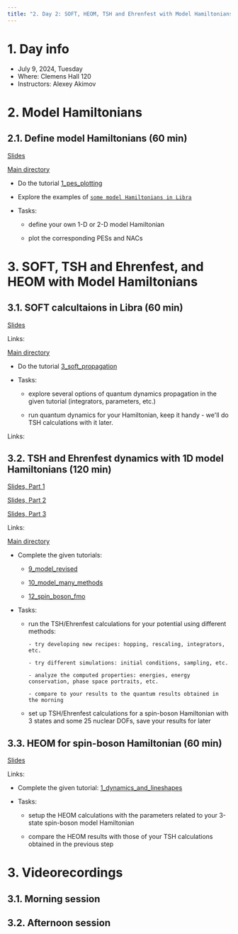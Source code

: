 ```yaml
---
title: "2. Day 2: SOFT, HEOM, TSH and Ehrenfest with Model Hamiltonians"
---
```


# 1. Day info

 - July 9, 2024, Tuesday
 - Where: Clemens Hall 120
 - Instructors: Alexey Akimov

# 2. Model Hamiltonians 

## 2.1. Define model Hamiltonians (60 min)

[Slides](../files/Alexey_Akimov/July9-morning-Hamiltonian.pdf)

[Main directory](https://github.com/compchem-cybertraining/Tutorials_Libra/tree/master/8_model_hamiltonians)

* Do the tutorial [1_pes_plotting](https://github.com/compchem-cybertraining/Tutorials_Libra/tree/master/8_model_hamiltonians/1_pes_plotting)

* Explore the examples of [`some model Hamiltonians in Libra`](https://github.com/compchem-cybertraining/Tutorials_Libra/tree/master/8_model_hamiltonians/3_models)

* Tasks: 

  - define your own 1-D or 2-D model Hamiltonian
 
  - plot the corresponding PESs and NACs


# 3. SOFT, TSH and Ehrenfest, and HEOM with Model Hamiltonians

## 3.1. SOFT calcultaions in Libra (60 min)

[Slides](../files/Alexey_Akimov/July9-morning-quantum.pdf)

Links:

[Main directory](https://github.com/compchem-cybertraining/Tutorials_Libra/tree/master/6_dynamics/4_wavepackets)

* Do the tutorial [3_soft_propagation](https://github.com/compchem-cybertraining/Tutorials_Libra/tree/master/6_dynamics/4_wavepackets/3_soft_propagation)

* Tasks:

  - explore several options of quantum dynamics propagation in the given tutorial (integrators, parameters, etc.)

  - run quantum dynamics for your Hamiltonian, keep it handy - we'll do TSH calculations with it later.


Links:

## 3.2. TSH and Ehrenfest dynamics with 1D model Hamiltonians (120 min)

[Slides, Part 1](../files/Alexey_Akimov/July9-afternoon-tsh-part1.pdf)

[Slides, Part 2](../files/Alexey_Akimov/July9-afternoon-tsh-part2.pdf)

[Slides, Part 3](../files/Alexey_Akimov/July9-afternoon-tsh-part3.pdf)

Links:

[Main directory](https://github.com/compchem-cybertraining/Tutorials_Libra/tree/master/6_dynamics/1_trajectory_based)

* Complete the given tutorials:

  - [9_model_revised](https://github.com/compchem-cybertraining/Tutorials_Libra/tree/master/6_dynamics/1_trajectory_based/9_model_revised)

  - [10_model_many_methods](https://github.com/compchem-cybertraining/Tutorials_Libra/tree/master/6_dynamics/1_trajectory_based/10_model_many_methods)

  - [12_spin_boson_fmo](https://github.com/compchem-cybertraining/Tutorials_Libra/tree/master/6_dynamics/1_trajectory_based/12_model_spin_boson_fmo)

* Tasks: 

  - run the TSH/Ehrenfest calculations for your potential using different methods:

        - try developing new recipes: hopping, rescaling, integrators, etc.

        - try different simulations: initial conditions, sampling, etc.

        - analyze the computed properties: energies, energy conservation, phase space portraits, etc.

        - compare to your results to the quantum results obtained in the morning

  - set up TSH/Ehrenfest calculations for a spin-boson Hamiltonian with 3 states and some 25 nuclear DOFs, save your results for later


## 3.3. HEOM for spin-boson Hamiltonian (60 min)

[Slides](../files/Alexey_Akimov/July9-afternoon-HEOM.pdf)

Links:

* Complete the given tutorial: [1_dynamics_and_lineshapes](https://github.com/compchem-cybertraining/Tutorials_Libra/tree/master/6_dynamics/3_heom/1_dynamics_and_lineshapes)

* Tasks: 

  - setup the HEOM calculations with the parameters related to your 3-state spin-boson model Hamiltonian 

  - compare the HEOM results with those of your TSH calculations obtained in the previous step



# 3. Videorecordings

## 3.1. Morning session

## 3.2. Afternoon session





